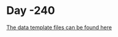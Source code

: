 # Day -240

[The data template files can be found here](https://github.com/lyonsm7/impactb_book/raw/master/file_collection_templates/Base_Period/BP_T-240.xlsx)
